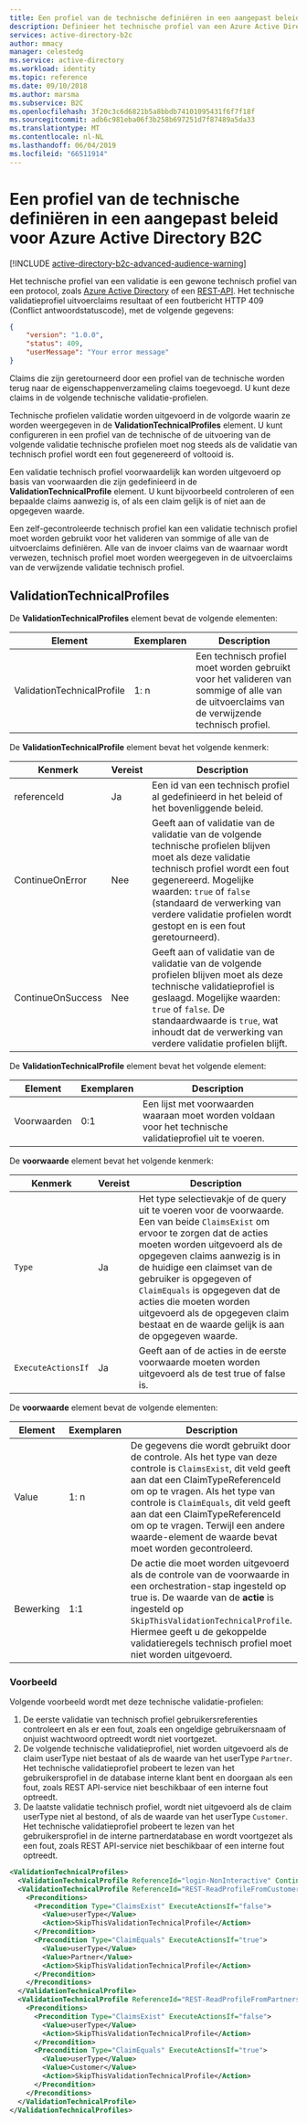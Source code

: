 ```yaml
---
title: Een profiel van de technische definiëren in een aangepast beleid in Azure Active Directory B2C | Microsoft Docs
description: Definieer het technische profiel van een Azure Active Directory in een aangepast beleid in Azure Active Directory B2C.
services: active-directory-b2c
author: mmacy
manager: celestedg
ms.service: active-directory
ms.workload: identity
ms.topic: reference
ms.date: 09/10/2018
ms.author: marsma
ms.subservice: B2C
ms.openlocfilehash: 3f20c3c6d6821b5a8bbdb74101095431f6f7f18f
ms.sourcegitcommit: adb6c981eba06f3b258b697251d7f87489a5da33
ms.translationtype: MT
ms.contentlocale: nl-NL
ms.lasthandoff: 06/04/2019
ms.locfileid: "66511914"
---
```

# <a name="define-a-validation-technical-profile-in-an-azure-active-directory-b2c-custom-policy"></a>Een profiel van de technische definiëren in een aangepast beleid voor Azure Active Directory B2C

[!INCLUDE [active-directory-b2c-advanced-audience-warning](../../includes/active-directory-b2c-advanced-audience-warning.md)]

Het technische profiel van een validatie is een gewone technisch profiel van een protocol, zoals [Azure Active Directory](active-directory-technical-profile.md) of een [REST-API](restful-technical-profile.md). Het technische validatieprofiel uitvoerclaims resultaat of een foutbericht HTTP 409 (Conflict antwoordstatuscode), met de volgende gegevens:

```JSON
{
    "version": "1.0.0",
    "status": 409,
    "userMessage": "Your error message"
}
```

Claims die zijn geretourneerd door een profiel van de technische worden terug naar de eigenschappenverzameling claims toegevoegd. U kunt deze claims in de volgende technische validatie-profielen.

Technische profielen validatie worden uitgevoerd in de volgorde waarin ze worden weergegeven in de **ValidationTechnicalProfiles** element. U kunt configureren in een profiel van de technische of de uitvoering van de volgende validatie technische profielen moet nog steeds als de validatie van technisch profiel wordt een fout gegenereerd of voltooid is.

Een validatie technisch profiel voorwaardelijk kan worden uitgevoerd op basis van voorwaarden die zijn gedefinieerd in de **ValidationTechnicalProfile** element. U kunt bijvoorbeeld controleren of een bepaalde claims aanwezig is, of als een claim gelijk is of niet aan de opgegeven waarde.

Een zelf-gecontroleerde technisch profiel kan een validatie technisch profiel moet worden gebruikt voor het valideren van sommige of alle van de uitvoerclaims definiëren. Alle van de invoer claims van de waarnaar wordt verwezen, technisch profiel moet worden weergegeven in de uitvoerclaims van de verwijzende validatie technisch profiel.

## <a name="validationtechnicalprofiles"></a>ValidationTechnicalProfiles

De **ValidationTechnicalProfiles** element bevat de volgende elementen:

| Element | Exemplaren | Description |
| ------- | ----------- | ----------- |
| ValidationTechnicalProfile | 1: n | Een technisch profiel moet worden gebruikt voor het valideren van sommige of alle van de uitvoerclaims van de verwijzende technisch profiel. |

De **ValidationTechnicalProfile** element bevat het volgende kenmerk:

| Kenmerk | Vereist | Description |
| --------- | -------- | ----------- |
| referenceId | Ja | Een id van een technisch profiel al gedefinieerd in het beleid of het bovenliggende beleid. |
|ContinueOnError|Nee| Geeft aan of validatie van de validatie van de volgende technische profielen blijven moet als deze validatie technisch profiel wordt een fout gegenereerd. Mogelijke waarden: `true` of `false` (standaard de verwerking van verdere validatie profielen wordt gestopt en is een fout geretourneerd). |
|ContinueOnSuccess | Nee | Geeft aan of validatie van de validatie van de volgende profielen blijven moet als deze technische validatieprofiel is geslaagd. Mogelijke waarden: `true` of `false`. De standaardwaarde is `true`, wat inhoudt dat de verwerking van verdere validatie profielen blijft. |

De **ValidationTechnicalProfile** element bevat het volgende element:

| Element | Exemplaren | Description |
| ------- | ----------- | ----------- |
| Voorwaarden | 0:1 | Een lijst met voorwaarden waaraan moet worden voldaan voor het technische validatieprofiel uit te voeren. |

De **voorwaarde** element bevat het volgende kenmerk:

| Kenmerk | Vereist | Description |
| --------- | -------- | ----------- |
| `Type` | Ja | Het type selectievakje of de query uit te voeren voor de voorwaarde. Een van beide `ClaimsExist` om ervoor te zorgen dat de acties moeten worden uitgevoerd als de opgegeven claims aanwezig is in de huidige een claimset van de gebruiker is opgegeven of `ClaimEquals` is opgegeven dat de acties die moeten worden uitgevoerd als de opgegeven claim bestaat en de waarde gelijk is aan de opgegeven waarde. |
| `ExecuteActionsIf` | Ja | Geeft aan of de acties in de eerste voorwaarde moeten worden uitgevoerd als de test true of false is. |

De **voorwaarde** element bevat de volgende elementen:

| Element | Exemplaren | Description |
| ------- | ----------- | ----------- |
| Value | 1: n | De gegevens die wordt gebruikt door de controle. Als het type van deze controle is `ClaimsExist`, dit veld geeft aan dat een ClaimTypeReferenceId om op te vragen. Als het type van controle is `ClaimEquals`, dit veld geeft aan dat een ClaimTypeReferenceId om op te vragen. Terwijl een andere waarde-element de waarde bevat moet worden gecontroleerd.|
| Bewerking | 1:1 | De actie die moet worden uitgevoerd als de controle van de voorwaarde in een orchestration-stap ingesteld op true is. De waarde van de **actie** is ingesteld op `SkipThisValidationTechnicalProfile`. Hiermee geeft u de gekoppelde validatieregels technisch profiel moet niet worden uitgevoerd. |

### <a name="example"></a>Voorbeeld

Volgende voorbeeld wordt met deze technische validatie-profielen:

1. De eerste validatie van technisch profiel gebruikersreferenties controleert en als er een fout, zoals een ongeldige gebruikersnaam of onjuist wachtwoord optreedt wordt niet voortgezet.
2. De volgende technische validatieprofiel, niet worden uitgevoerd als de claim userType niet bestaat of als de waarde van het userType `Partner`. Het technische validatieprofiel probeert te lezen van het gebruikersprofiel in de database interne klant bent en doorgaan als een fout, zoals REST API-service niet beschikbaar of een interne fout optreedt.
3. De laatste validatie technisch profiel, wordt niet uitgevoerd als de claim userType niet al bestond, of als de waarde van het userType `Customer`. Het technische validatieprofiel probeert te lezen van het gebruikersprofiel in de interne partnerdatabase en wordt voortgezet als een fout, zoals REST API-service niet beschikbaar of een interne fout optreedt.

```XML
<ValidationTechnicalProfiles>
  <ValidationTechnicalProfile ReferenceId="login-NonInteractive" ContinueOnError="false" />
  <ValidationTechnicalProfile ReferenceId="REST-ReadProfileFromCustomertsDatabase" ContinueOnError="true" >
    <Preconditions>
      <Precondition Type="ClaimsExist" ExecuteActionsIf="false">
        <Value>userType</Value>
        <Action>SkipThisValidationTechnicalProfile</Action>
      </Precondition>
      <Precondition Type="ClaimEquals" ExecuteActionsIf="true">
        <Value>userType</Value>
        <Value>Partner</Value>
        <Action>SkipThisValidationTechnicalProfile</Action>
      </Precondition>
    </Preconditions>
  </ValidationTechnicalProfile>
  <ValidationTechnicalProfile ReferenceId="REST-ReadProfileFromPartnersDatabase" ContinueOnError="true" >
    <Preconditions>
      <Precondition Type="ClaimsExist" ExecuteActionsIf="false">
        <Value>userType</Value>
        <Action>SkipThisValidationTechnicalProfile</Action>
      </Precondition>
      <Precondition Type="ClaimEquals" ExecuteActionsIf="true">
        <Value>userType</Value>
        <Value>Customer</Value>
        <Action>SkipThisValidationTechnicalProfile</Action>
      </Precondition>
    </Preconditions>
  </ValidationTechnicalProfile>
</ValidationTechnicalProfiles>
```
